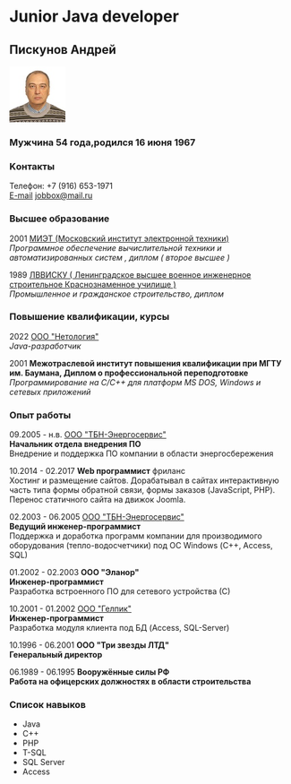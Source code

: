 # Junior Java developer
## **Пискунов Андрей**
![Foto](img/563095746.jpeg)
### Мужчина 54 года,родился 16 июня 1967
### Kонтакты
Телефон: +7 (916) 653-1971  
[E-mail](mailto:jobbox@mail.ru) jobbox@mail.ru 

### Высшее образование
2001 [МИЭТ (Московский институт электронной техники)](https://miet.ru)   
*Программное обеспечение вычислительной техники и автоматизированных систем , диплом ( второе высшее )*

1989 [ЛВВИСКУ ( Ленинградское высшее военное инженерное строительное Краснознаменное училище )](https://viit.vamto.mil.ru/)  
*Промышленное и гражданское строительство, диплом*

### Повышение квалификации, курсы
2022 [ООО "Нетология"](http://www.netology.ru)  
*Java-разработчик*

2001 **Межотраслевой институт повышения квалификации при МГТУ им. Баумана, Диплом о профессиональной переподготовке**
*Программирование на С/С++ для платформ MS DOS, Windows и сетевых приложений*

### Опыт работы
09.2005 - н.в.  [ООО "ТБН-Энергосервис"](http://www.tbnenergo.ru)  
**Начальник отдела внедрения ПО**  
Внедрение и поддержка ПО
компании в области энергосбережения

10.2014 - 02.2017 **Web программист** фриланс  
Хостинг и размещение сайтов. Дорабатывал в сайтах интерактивную часть типа формы обратной связи, 
формы заказов (JavaScript, PHP). Перенос статичного сайта на движок Joomla.

02.2003 - 06.2005  [ООО "ТБН-Энергосервис"](http://www.tbnenergo.ru)  
**Ведущий инженер-программист**  
Поддержка и доработка программ компании для производимого
оборудования (тепло-водосчетчики) под ОС Windows (С++, Access, SQL)

01.2002 - 02.2003 **ООО "Эланор"**  
**Инженер-программист**  
Разработка встроенного ПО для сетевого устройства (С)

10.2001 - 01.2002 [ООО "Гелпик"](https://helpic.ru)  
**Инженер-программист**  
Разработка модуля клиента под БД (Access, SQL-Server)

10.1996 - 06.2001 **ООО "Три звезды ЛТД"**  
**Генеральный директор**

06.1989 - 06.1995 **Вооружённые силы РФ**  
**Работа на офицерских должностях в области строительства**

### Список навыков
* Java
* C++
* PHP
* T-SQL
* SQL Server
* Access
